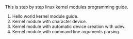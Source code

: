 This is step by step linux kernel modules programming guide.

1. Hello world kernel module guide.
2. Kernel module with character device.
3. Kernel module with automatic device creation with udev.
4. Kernel module with command line arguments parsing.
